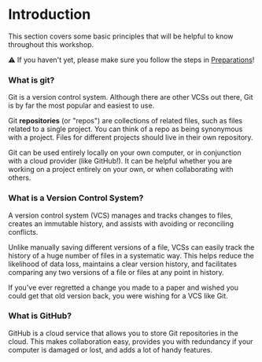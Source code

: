 # Introduction
This section covers some basic principles that will be helpful to know throughout this workshop. 

⚠️ If you haven't yet, please make sure you follow the steps in [Preparations](preparations.md)! 

### What is git? 
Git is a version control system. Although there are other VCSs out there, Git is by far the most popular and easiest to use. 

Git **repositories** (or "repos") are collections of related files, such as files related to a single project. You can think of a repo as being synonymous with a project. Files for different projects should live in their own repository. 

Git can be used entirely locally on your own computer, or in conjunction with a cloud provider (like GitHub!). It can be helpful whether you are working on a project entirely on your own, or when collaborating with others.

### What is a Version Control System? 
A version control system (VCS) manages and tracks changes to files, creates an immutable history, and assists with avoiding or reconciling conflicts. 

Unlike manually saving different versions of a file, VCSs can easily track the history of a huge number of files in a systematic way. This helps reduce the likelihood of data loss, maintains a clear version history, and facilitates comparing any two versions of a file or files at any point in history. 

If you've ever regretted a change you made to a paper and wished you could get that old version back, you were wishing for a VCS like Git. 

### What is GitHub?
GitHub is a cloud service that allows you to store Git repositories in the cloud. This makes collaboration easy, provides you with redundancy if your computer is damaged or lost, and adds a lot of handy features. 